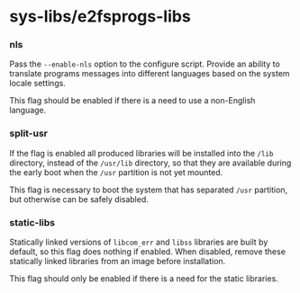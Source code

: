 # sys-libs/e2fsprogs-libs

### nls
Pass the `--enable-nls` option to the configure script. Provide an ability to translate programs messages into different languages based on the system locale settings.

This flag should be enabled if there is a need to use a non-English language.

### split-usr
If the flag is enabled all produced libraries will be installed into the `/lib` directory, instead of the `/usr/lib` directory, so that they are available during the early boot when the `/usr` partition is not yet mounted.

This flag is necessary to boot the system that has separated `/usr` partition, but otherwise can be safely disabled.

### static-libs
Statically linked versions of `libcom_err` and `libss` libraries are built by default, so this flag does nothing if enabled. When disabled, remove these statically linked libraries from an image before installation.

This flag should only be enabled if there is a need for the static libraries.
